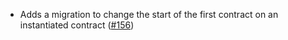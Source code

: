 - Adds a migration to change the start of the first contract on an instantiated contract
  ([\#156](https://github.com/informalsystems/hydro/pull/156))
